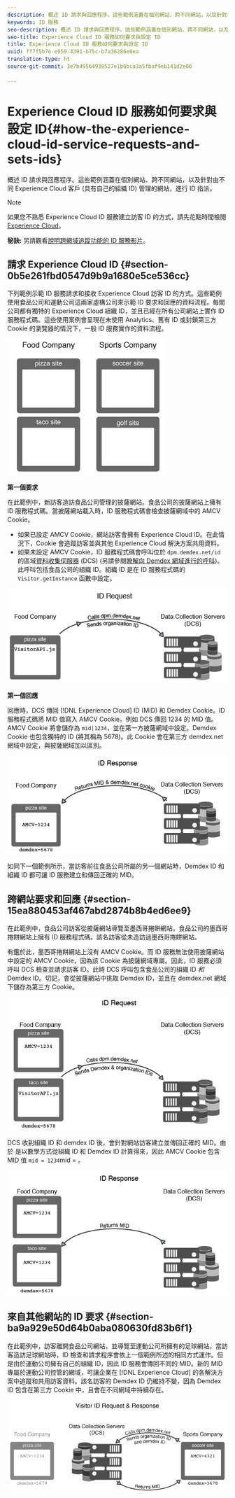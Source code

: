 ```yaml
---
description: 概述 ID 請求與回應程序。這些範例涵蓋在個別網站、跨不同網站，以及針對由不同 Experience Cloud 客戶 (具有自己的組織 ID) 管理的網站，進行 ID 指派。
keywords: ID 服務
seo-description: 概述 ID 請求與回應程序。這些範例涵蓋在個別網站、跨不同網站，以及針對由不同 Experience Cloud 客戶 (具有自己的組織 ID) 管理的網站，進行 ID 指派。
seo-title: Experience Cloud ID 服務如何要求與設定 ID
title: Experience Cloud ID 服務如何要求與設定 ID
uuid: ff7f5b7e-e959-4391-b75c-b7a36286e0ea
translation-type: ht
source-git-commit: 3e7b49564938527e1b6bca3a5fbaf9eb141d2e06

---
```



# Experience Cloud ID 服務如何要求與設定 ID{#how-the-experience-cloud-id-service-requests-and-sets-ids}

概述 ID 請求與回應程序。這些範例涵蓋在個別網站、跨不同網站，以及針對由不同 Experience Cloud 客戶 (具有自己的組織 ID) 管理的網站，進行 ID 指派。

>[!NOTE]
>
>如果您不熟悉 Experience Cloud ID 服務建立訪客 ID 的方式，請先花點時間檢閱 [Experience Cloud](../introduction/cookies.md)。

**秘訣:** 另請觀看[說明跨網域追蹤功能的 ID 服務影片](/content/help/tw/zh-Hant/marketing-cloud-core/kb/MCID/CrossDomain.html)。

## 請求 Experience Cloud ID {#section-0b5e261fbd0547d9b9a1680e5ce536cc}

下列範例示範 ID 服務請求和接收 Experience Cloud 訪客 ID 的方式。這些範例使用食品公司和運動公司這兩家虛構公司來示範 ID 要求和回應的資料流程。每間公司都有獨特的 Experience Cloud 組織 ID，並且已經在所有公司網站上實作 ID 服務程式碼。這些使用案例會呈現在未使用 Analytics、舊有 ID 或封鎖第三方 Cookie 的瀏覽器的情況下，一般 ID 服務實作的資料流程。

![](assets/sample_sites.png)

**第一個要求**

在此範例中，新訪客造訪食品公司管理的披薩網站。食品公司的披薩網站上擁有 ID 服務程式碼。當披薩網站載入時，ID 服務程式碼會檢查披薩網域中的 AMCV Cookie。

* 如果已設定 AMCV Cookie，網站訪客會擁有 Experience Cloud ID。在此情況下，Cookie 會追蹤訪客並與其他 Experience Cloud 解決方案共用資料。
* 如果未設定 AMCV Cookie，ID 服務程式碼會呼叫位於 `dpm.demdex.net/id` 的區域[資料收集伺服器](https://marketing.adobe.com/resources/help/zh_TW/aam/?f=c_compcollect.html) (DCS) (另請參閱[瞭解向 Demdex 網域進行的呼叫](https://marketing.adobe.com/resources/help/zh_TW/aam/demdex-calls.html))。此呼叫包括食品公司的組織 ID。組織 ID 是在 ID 服務程式碼的 `Visitor.getInstance` 函數中設定。

![](assets/request1.png)

**第一個回應**

回應時，DCS 傳回 [!DNL Experience Cloud] ID (MID) 和 Demdex Cookie。ID 服務程式碼將 MID 值寫入 AMCV Cookie。例如 DCS 傳回 1234 的 MID 值。AMCV Cookie 將會儲存為 `mid|1234`，並在第一方披薩網域中設定。Demdex Cookie 也包含獨特的 ID (將其稱為 5678)。此 Cookie 會在第三方 demdex.net 網域中設定，與披薩網域加以區別。

![](assets/response1.png)

如同下一個範例所示，當訪客前往食品公司所屬的另一個網站時，Demdex ID 和組織 ID 都可讓 ID 服務建立和傳回正確的 MID。

## 跨網站要求和回應 {#section-15ea880453af467abd2874b8b4ed6ee9}

在此範例中，食品公司訪客從披薩網站導覽至墨西哥捲餅網站。食品公司的墨西哥捲餅網站上擁有 ID 服務程式碼。該名訪客從未造訪過墨西哥捲餅網站。

有鑑於此，墨西哥捲餅網站上沒有 AMCV Cookie。而 ID 服務無法使用披薩網站中設定的 AMCV Cookie，因為該 Cookie 為披薩網域專屬。因此，ID 服務必須呼叫 DCS 檢查並請求訪客 ID。此時 DCS 呼叫包含食品公司的組織 ID *和* Demdex ID。切記，會從披薩網站中挑取 Demdex ID，並且在 demdex.net 網域下儲存為第三方 Cookie。

![](assets/request2.png)

DCS 收到組織 ID 和 demdex ID 後，會針對網站訪客建立並傳回正確的 MID。由於 是以數學方式從組織 ID 和 Demdex ID 計算得來，因此 AMCV Cookie 包含 MID 值 `mid = 1234`mid = 。

![](assets/response2.png)

## 來自其他網站的 ID 要求 {#section-ba9a929e50d64b0aba080630fd83b6f1}

在此範例中，訪客離開食品公司網站，並導覽至運動公司所擁有的足球網站。當訪客造訪足球網站時，ID 檢查和請求程序會依上一個範例所述的相同方式運作。但是由於運動公司擁有自己的組織 ID，因此 ID 服務會傳回不同的 MID。新的 MID 專屬於運動公司控管的網域，可讓企業在 [!DNL Experience Cloud] 的各解決方案中追蹤和共用訪客資料。該名訪客的 Demdex ID 仍維持不變，因為 Demdex ID 包含在第三方 Cookie 中，且會在不同網域中持續存在。

![](assets/req_resp.png)

